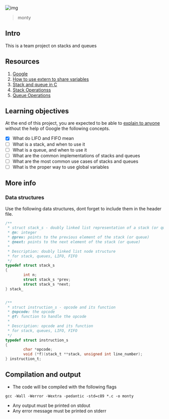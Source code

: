 ![img](https://assets.imaginablefutures.com/media/images/ALX_Logo.max-200x150.png)
  > monty 

## Intro 
This is a team project on stacks and queues 

## Resources 
1. [Google](https://www.google.com/webhp?q=stack%20and%20queue)
2. [How to use extern to share variables](https://stackoverflow.com/questions/1433204/how-do-i-use-extern-to-share-variables-between-source-files)
3. [Stack and queue in C](https://data-flair.training/blogs/stacks-and-queues-in-c/)
4. [Stack Operationss](https://www.digitalocean.com/community/tutorials/stack-in-c)
5. [Queue Operations](https://www.edureka.co/blog/queue-in-c/)

## Learning objectives 
At the end of this project, you are expected to be able to [explain to anyone](https://fs.blog/feynman-learning-technique/) without the help of Google the following concepts. 

* [X] What do LIFO and FIFO mean
* [ ] What is a stack, and when to use it
* [ ] What is a queue, and when to use it
* [ ] What are the common implementations of stacks and queues
* [ ] What are the most common use cases of stacks and queues
* [ ] What is the proper way to use global variables

## More info
### Data structures 
Use the following data structures, dont forget to include them in the header file.

```c
/**
 * struct stack_s - doubly linked list representation of a stack (or queue)
 * @n: integer
 * @prev: points to the previous element of the stack (or queue)
 * @next: points to the next element of the stack (or queue)
 *
 * Description: doubly linked list node structure
 * for stack, queues, LIFO, FIFO
 */
typedef struct stack_s
{
        int n;
        struct stack_s *prev;
        struct stack_s *next;
} stack_
```

```c

/**
 * struct instruction_s - opcode and its function
 * @opcode: the opcode
 * @f: function to handle the opcode
 *
 * Description: opcode and its function
 * for stack, queues, LIFO, FIFO
 */
typedef struct instruction_s
{
        char *opcode;
        void (*f)(stack_t **stack, unsigned int line_number);
} instruction_t;
```

## Compilation and output
- The code will be compiled with the following flags 

~~~
gcc -Wall -Werror -Wextra -pedantic -std=c89 *.c -o monty 
~~~ 

- Any output must be printed on stdout
- Any error message must be printed on stderr